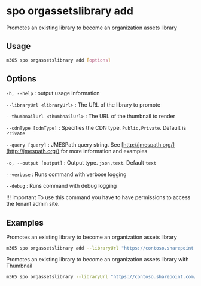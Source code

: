 # spo orgassetslibrary add

Promotes an existing library to become an organization assets library

## Usage

```sh
m365 spo orgassetslibrary add [options]
```

## Options

`-h, --help`
: output usage information

`--libraryUrl <libraryUrl>`
: The URL of the library to promote

`--thumbnailUrl <thumbnailUrl>`
: The URL of the thumbnail to render

`--cdnType [cdnType]`
: Specifies the CDN type. `Public,Private`. Default is `Private`

`--query [query]`
: JMESPath query string. See [http://jmespath.org/](http://jmespath.org/) for more information and examples

`-o, --output [output]`
: Output type. `json,text`. Default `text`

`--verbose`
: Runs command with verbose logging

`--debug`
: Runs command with debug logging

!!! important
    To use this command you have to have permissions to access the tenant admin site.

## Examples

Promotes an existing library to become an organization assets library

```sh
m365 spo orgassetslibrary add --libraryUrl "https://contoso.sharepoint.com/assets"
```

Promotes an existing library to become an organization assets library with Thumbnail

```sh
m365 spo orgassetslibrary --libraryUrl "https://contoso.sharepoint.com/assets" --thumbnailUrl "https://contoso.sharepoint.com/assets/logo.png"
```
